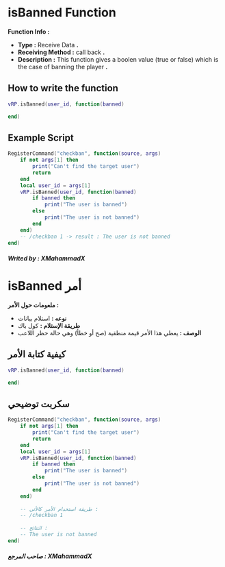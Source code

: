 # isBanned Function
**Function Info :**
* **Type :** Receive Data **.**  
* **Receiving Method :** call back **.**
* **Description :** This function gives a boolen value (true or false) which is the case of banning the player  **.**

## How to write the function
```lua
vRP.isBanned(user_id, function(banned)

end)
```

## Example Script
```lua
RegisterCommand("checkban", function(source, args)
    if not args[1] then
        print("Can't find the target user")
        return
    end
    local user_id = args[1]
    vRP.isBanned(user_id, function(banned)
        if banned then
            print("The user is banned")
        else
            print("The user is not banned")
        end
    end)
    -- /checkban 1 -> result : The user is not banned
end)
```

##### Writed by : XMahammadX

# isBanned أمر
**ملعومات حول الأمر :**
* **نوعه :** استلام بيانات  
* **طريقة الإستلام :** كول باك 
* **الوصف :** يعطي هذا الأمر قيمة منطقية (صح أو خطأ) وهي حالة حظر اللاعب

## كيفية كتابة الأمر
```lua
vRP.isBanned(user_id, function(banned)

end)
```

## سكربت توضيحي
```lua
RegisterCommand("checkban", function(source, args)
    if not args[1] then
        print("Can't find the target user")
        return
    end
    local user_id = args[1]
    vRP.isBanned(user_id, function(banned)
        if banned then
            print("The user is banned")
        else
            print("The user is not banned")
        end
    end)
    
    -- طريقة استخدام الأمر كالأتي :
    -- /checkban 1
    
    -- النتائج :
    -- The user is not banned
end)
```

##### صاحب المرجع : XMahammadX
